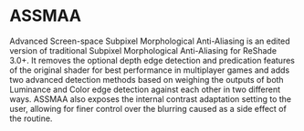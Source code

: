 # ASSMAA
Advanced Screen-space Subpixel Morphological Anti-Aliasing is an edited version of traditional Subpixel Morphological Anti-Aliasing for ReShade 3.0+. It removes the optional depth edge detection and predication features of the original shader for best performance in multiplayer games and adds two advanced detection methods based on weighing the outputs of both Luminance and Color edge detection against each other in two different ways. ASSMAA also exposes the internal contrast adaptation setting to the user, allowing for finer control over the blurring caused as a side effect of the routine.
